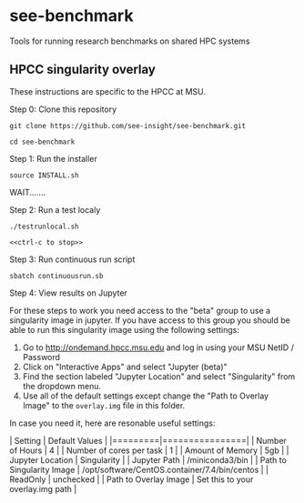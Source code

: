 # see-benchmark
Tools for running research benchmarks on shared HPC systems

## HPCC singularity overlay
These instructions are specific to the HPCC at MSU.  

Step 0: Clone this repository

```git clone https://github.com/see-insight/see-benchmark.git``` 

```cd see-benchmark```

Step 1: Run the installer  

```source INSTALL.sh```

WAIT.......

Step 2: Run a test localy

```./testrunlocal.sh```

```<<ctrl-c to stop>>```

Step 3: Run continuous run script

```sbatch continuousrun.sb```

Step 4: View results on Jupyter

For these steps to work you need access to the "beta" group to use a singularity image in jupyter. If you have access to this group you should be able to run this singularity image using the following settings:

1. Go to <http://ondemand.hpcc.msu.edu> and log in using your MSU NetID / Password
2. Click on "Interactive Apps" and select "Jupyter (beta)"
3. Find the section labeled "Jupyter Location" and select "Singularity" from the dropdown menu.
4. Use all of the default settings except change the "Path to Overlay Image" to the ```overlay.img``` file in this folder.  

In case you need it, here are resonable useful settings:

| Setting | Default Values |
|=========|================|
| Number of Hours | 4 |
| Number of cores per task | 1 |
| Amount of Memory | 5gb |
| Jupyter Location | Singularity |
| Jupyter Path | /miniconda3/bin |
| Path to Singularity Image | /opt/software/CentOS.container/7.4/bin/centos | 
| ReadOnly | unchecked |
| Path to Overlay Image | Set this to your overlay.img path |





 
